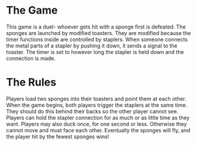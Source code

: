 # The Game
This game is a duel- whoever gets hit with a sponge first is defeated. The sponges are launched by modified toasters. They are modified because the timer functions inside are controlled by staplers. When someone connects the metal parts of a stapler by pushing it down, it sends a signal to the toaster. The timer is set to however long the stapler is held down and the connection is made.

# The Rules
Players load two sponges into their toasters and point them at each other.
When the game begins, both players trigger the staplers at the same time. They should do this behind their backs so the other player cannot see.
Players can hold the stapler connection for as much or as little time as they want.
Players may also duck once, for one second or less. Otherwise they cannot move and must face each other.
Eventually the sponges will fly, and the player hit by the fewest sponges wins!
